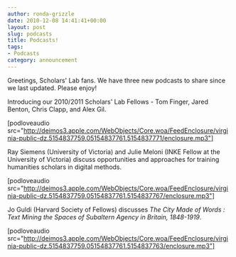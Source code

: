 ```yaml
---
author: ronda-grizzle
date: 2010-12-08 14:41:41+00:00
layout: post
slug: podcasts
title: Podcasts!
tags:
- Podcasts
category: announcement
---
```


Greetings, Scholars' Lab fans. We have three new podcasts to share since we last updated. Please enjoy!

Introducing our 2010/2011 Scholars' Lab Fellows - Tom Finger, Jared Benton, Chris Clapp, and Alex Gil.

[podloveaudio src="http://deimos3.apple.com/WebObjects/Core.woa/FeedEnclosure/virginia-public-dz.5154837759.05154837761.5154837771/enclosure.mp3"]

Ray Siemens (University of Victoria) and Julie Meloni (INKE Fellow at the University of Victoria) discuss opportunities and approaches for training humanities scholars in digital methods.

[podloveaudio src="http://deimos3.apple.com/WebObjects/Core.woa/FeedEnclosure/virginia-public-dz.5154837759.05154837761.5154837767/enclosure.mp3"]

Jo Guldi (Harvard Society of Fellows) discusses _The City Made of Words : Text Mining the Spaces of Subaltern Agency in Britain, 1848-1919_.

[podloveaudio src="http://deimos3.apple.com/WebObjects/Core.woa/FeedEnclosure/virginia-public-dz.5154837759.05154837761.5154837763/enclosure.mp3"]
